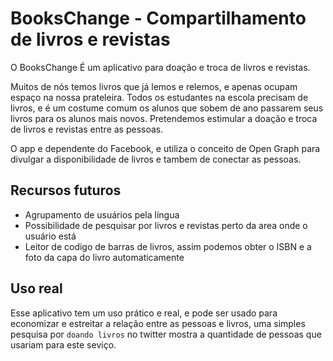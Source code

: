 BooksChange - Compartilhamento de livros e revistas
=================================

O BooksChange É um aplicativo para doação e troca de livros e revistas.

Muitos de nós temos livros que já lemos e relemos, e apenas ocupam espaço na nossa prateleira. Todos os estudantes na escola precisam de livros, e é um costume comum os alunos que sobem de ano passarem seus livros para os alunos mais novos. Pretendemos estimular a doação e troca de livros e revistas entre as pessoas. 

O app e dependente do Facebook, e utiliza o conceito de Open Graph para divulgar a disponibilidade de livros e tambem de conectar as pessoas.



Recursos futuros
-----------------

- Agrupamento de usuários pela língua
- Possibilidade de pesquisar por livros e revistas perto da area onde o usuário está
- Leitor de codigo de barras de livros, assim podemos obter o ISBN e a foto da capa do livro automaticamente




Uso real
----------

Esse aplicativo tem um uso prático e real, e pode ser usado para economizar e estreitar a relação entre as pessoas e livros, uma simples pesquisa por `doando livros` no twitter mostra a quantidade de pessoas que usariam para este seviço.